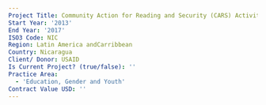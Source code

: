 ```yaml
---
Project Title: Community Action for Reading and Security (CARS) Activity in Nicaragua
Start Year: '2013'
End Year: '2017'
ISO3 Code: NIC
Region: Latin America andCarribbean
Country: Nicaragua
Client/ Donor: USAID
Is Current Project? (true/false): ''
Practice Area:
  - 'Education, Gender and Youth'
Contract Value USD: ''
---
```

